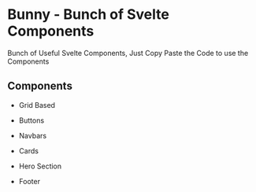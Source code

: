 
# <strong>Bunny</strong> - Bunch of Svelte Components 

Bunch of Useful Svelte Components, Just Copy Paste the Code to use the Components 


## Components 

- Grid Based 

- Buttons

- Navbars 

- Cards

- Hero Section

- Footer 

